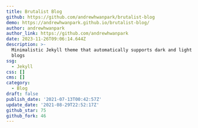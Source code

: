 ```yaml
---
title: Brutalist Blog
github: https://github.com/andrewhwanpark/brutalist-blog
demo: https://andrewhwanpark.github.io/brutalist-blog/
author: andrewhwanpark
author_link: https://github.com/andrewhwanpark
date: 2023-11-26T09:06:14.644Z
description: >-
  Minimalistic Jekyll theme that automatically supports dark and light modes for
  blogs
ssg:
  - Jekyll
css: []
cms: []
category:
  - Blog
draft: false
publish_date: '2021-07-13T00:42:57Z'
update_date: '2021-08-29T22:52:17Z'
github_star: 75
github_fork: 46
---
```

